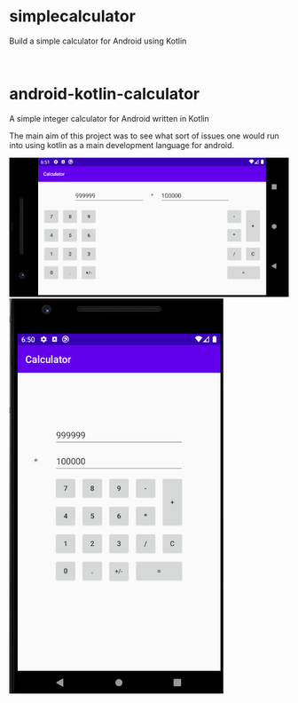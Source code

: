 # simplecalculator
Build a simple calculator for Android using Kotlin

![]()

# android-kotlin-calculator

A simple integer calculator for Android written in Kotlin

The main aim of this project was to see what sort of issues one would run into
using kotlin as a main development language for android.


![](https://github.com/kietda/simplecalculator/blob/master/documentation/landscape.png)
![](https://github.com/kietda/simplecalculator/blob/master/documentation/portrait.png)
